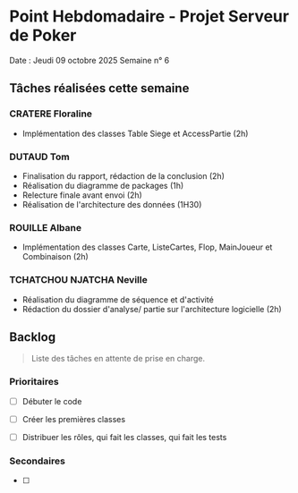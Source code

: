 # Point Hebdomadaire - Projet Serveur de Poker

Date : Jeudi 09 octobre 2025
Semaine n° 6

## Tâches réalisées cette semaine

### CRATERE Floraline

- Implémentation des classes Table Siege et AccessPartie (2h)


### DUTAUD Tom

- Finalisation du rapport, rédaction de la conclusion (2h)
- Réalisation du diagramme de packages (1h)
- Relecture finale avant envoi (2h)
- Réalisation de l'architecture des données (1H30)


### ROUILLE Albane

- Implémentation des classes Carte, ListeCartes, Flop, MainJoueur et Combinaison (2h)

### TCHATCHOU NJATCHA Neville

- Réalisation du diagramme de séquence et d'activité 
- Rédaction du dossier d'analyse/ partie sur l'architecture logicielle (2h)

## Backlog

> Liste des tâches en attente de prise en charge.

### Prioritaires

- [ ] Débuter le code 
- [ ] Créer les premières classes 
- [ ] Distribuer les rôles, qui fait les classes, qui fait les tests


### Secondaires

- [ ] 
